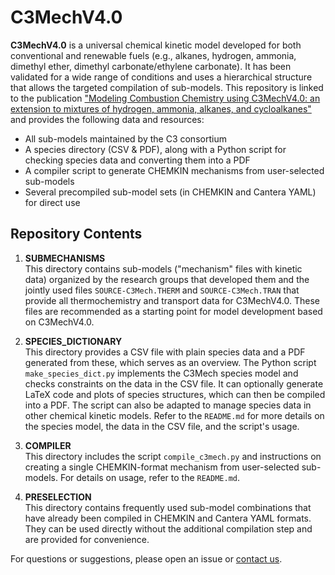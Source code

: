 # C3MechV4.0

**C3MechV4.0** is a universal chemical kinetic model developed for both conventional and renewable fuels (e.g., alkanes, hydrogen, ammonia, dimethyl ether, dimethyl carbonate/ethylene carbonate). It has been validated for a wide range of conditions and uses a hierarchical structure that allows the targeted compilation of sub-models. This repository is linked to the publication ["Modeling Combustion Chemistry using C3MechV4.0: an extension to mixtures of hydrogen, ammonia, alkanes, and cycloalkanes"]() and provides the following data and resources:

- All sub-models maintained by the C3 consortium  
- A species directory (CSV & PDF), along with a Python script for checking species data and converting them into a PDF  
- A compiler script to generate CHEMKIN mechanisms from user-selected sub-models  
- Several precompiled sub-model sets (in CHEMKIN and Cantera YAML) for direct use  

## Repository Contents

1. **SUBMECHANISMS**  
This directory contains sub-models ("mechanism" files with kinetic data) organized by the research groups that developed them and the jointly used files `SOURCE-C3Mech.THERM` and `SOURCE-C3Mech.TRAN` that provide all thermochemistry and transport data for C3MechV4.0. These files are recommended as a starting point for model development based on C3MechV4.0.

2. **SPECIES_DICTIONARY**  
This directory provides a CSV file with plain species data and a PDF generated from these, which serves as an overview. The Python script `make_species_dict.py` implements the C3Mech species model and checks constraints on the data in the CSV file. It can optionally generate LaTeX code and plots of species structures, which can then be compiled into a PDF. The script can also be adapted to manage species data in other chemical kinetic models. Refer to the `README.md` for more details on the species model, the data in the CSV file, and the script's usage. 

3. **COMPILER**  
This directory includes the script `compile_c3mech.py` and instructions on creating a single CHEMKIN-format mechanism from user-selected sub-models. For details on usage, refer to the `README.md`.

4. **PRESELECTION**  
This directory contains frequently used sub-model combinations that have already been compiled in CHEMKIN and Cantera YAML formats. They can be used directly without the additional compilation step and are provided for convenience.

For questions or suggestions, please open an issue or [contact us](mailto:r.langer@itv.rwth-aachen.de).
